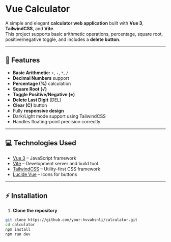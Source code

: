 # Vue Calculator

A simple and elegant **calculator web application** built with **Vue 3**, **TailwindCSS**, and **Vite**.  
This project supports basic arithmetic operations, percentage, square root, positive/negative toggle, and includes a **delete button**.

---

## 🚀 Features

- **Basic Arithmetic:** `+`, `-`, `*`, `/`
- **Decimal Numbers** support
- **Percentage (%)** calculation
- **Square Root (√)**
- **Toggle Positive/Negative (±)**
- **Delete Last Digit** (DEL)
- **Clear (C)** button
- Fully **responsive design**
- Dark/Light mode support using TailwindCSS
- Handles floating-point precision correctly

---

## 💻 Technologies Used

- [Vue 3](https://vuejs.org/) – JavaScript framework  
- [Vite](https://vitejs.dev/) – Development server and build tool  
- [TailwindCSS](https://tailwindcss.com/) – Utility-first CSS framework  
- [Lucide Vue](https://lucide.dev/) – Icons for buttons  

---


## ⚡ Installation

1. **Clone the repository**
```bash
git clone https://github.com/your-hvvahsnli/calculator.git
cd calculator
npm install 
npm run dev
